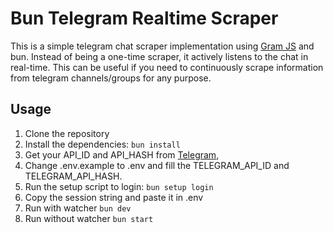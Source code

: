# Bun Telegram Realtime Scraper

This is a simple telegram chat scraper implementation using [Gram JS](https://gram.js.org/) and bun. Instead of being a one-time scraper, it actively listens to the chat in real-time. This can be useful if you need to continuously scrape information from telegram channels/groups for any purpose.

## Usage

1. Clone the repository
2. Install the dependencies: `bun install`
3. Get your API_ID and API_HASH from [Telegram](https://my.telegram.org/),
4. Change .env.example to .env and fill the TELEGRAM_API_ID and TELEGRAM_API_HASH.
5. Run the setup script to login: `bun setup login`
6. Copy the session string and paste it in .env
7. Run with watcher `bun dev`
8. Run without watcher `bun start`
